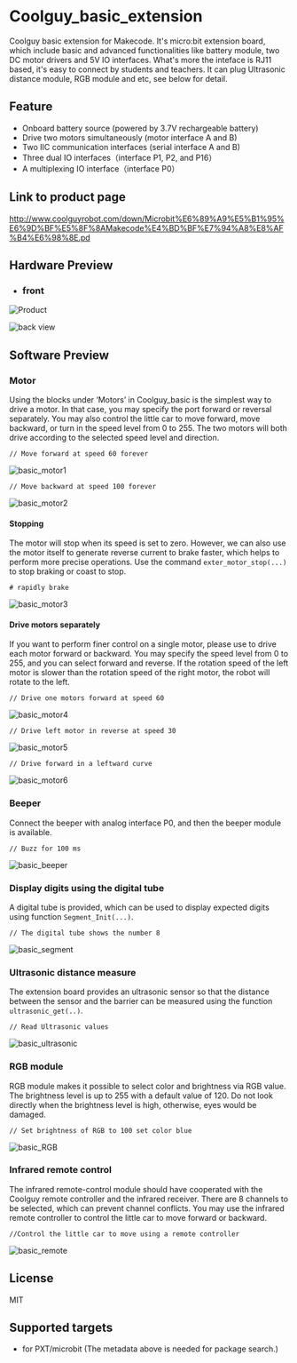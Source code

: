 # Coolguy_basic_extension

Coolguy basic extension for Makecode. It's micro:bit extension board, which include basic and advanced functionalities like battery module, two DC motor drivers and 5V IO interfaces. What's more the inteface is RJ11 based, it's easy to connect by students and teachers. It can plug Ultrasonic distance module, RGB module and etc, see below for detail. 

## Feature

- Onboard battery source (powered by 3.7V rechargeable battery)
- Drive two motors simultaneously (motor interface A and B)
- Two IIC communication interfaces (serial interface A and B)
- Three dual IO interfaces（interface P1, P2, and P16）
- A multiplexing IO interface（interface P0）

## Link to product page

http://www.coolguyrobot.com/down/Microbit%E6%89%A9%E5%B1%95%E6%9D%BF%E5%8F%8AMakecode%E4%BD%BF%E7%94%A8%E8%AF%B4%E6%98%8E.pd

## Hardware Preview

- ### front

![Product](https://user-images.githubusercontent.com/34023728/99958245-007d8c80-2dc4-11eb-9b37-dc60b6a1a5b9.png)

![back view](https://user-images.githubusercontent.com/34023728/99958253-02dfe680-2dc4-11eb-87b9-5b9311b31110.png)

## Software Preview

### Motor

Using the blocks under ‘Motors’ in Coolguy_basic is the simplest way to drive a motor. In that case, you may specify the port forward or reversal separately. You may also control the little car to move forward, move backward, or turn in the speed level from 0 to 255. The two motors will both drive according to the selected speed level and direction. 

`// Move forward at speed 60 forever`

![basic_motor1](https://user-images.githubusercontent.com/34023728/99958376-43d7fb00-2dc4-11eb-98f7-57653b20613e.png)

`// Move backward at speed 100 forever`

![basic_motor2](https://user-images.githubusercontent.com/34023728/99958393-49cddc00-2dc4-11eb-80d4-6296d881f066.png)

#### Stopping

The motor will stop when its speed is set to zero. However, we can also use the motor itself to generate reverse current to brake faster, which helps to perform more precise operations. Use the command `exter_motor_stop(...)` to stop braking or coast to stop.

`# rapidly brake`

![basic_motor3](https://user-images.githubusercontent.com/34023728/99958398-4c303600-2dc4-11eb-9ee5-e6c6ff0e5e7a.png)

#### Drive motors separately

If you want to perform finer control on a single motor, please use to drive each motor forward or backward. You may specify the speed level from 0 to 255, and you can select forward and reverse. If the rotation speed of the left motor is slower than the rotation speed of the right motor, the robot will rotate to the left.

`// Drive one motors forward at speed 60 `

![basic_motor4](https://user-images.githubusercontent.com/34023728/99958414-4f2b2680-2dc4-11eb-9e76-bae8106c778e.png)

`// Drive left motor in reverse at speed 30 `

![basic_motor5](https://user-images.githubusercontent.com/34023728/99958422-52bead80-2dc4-11eb-8a6b-a7775c65ff2b.png)

`// Drive forward in a leftward curve `

![basic_motor6](https://user-images.githubusercontent.com/34023728/99958429-55b99e00-2dc4-11eb-92a8-cec1e9b586d6.png)

### Beeper

Connect the beeper with analog interface P0, and then the beeper module is available.

`// Buzz for 100 ms `

![basic_beeper](https://user-images.githubusercontent.com/34023728/99958569-931e2b80-2dc4-11eb-9c91-ee6bfc1073a9.png)

### Display digits using the digital tube

A digital tube is provided, which can be used to display expected digits using function `Segment_Init(...)`.

`// The digital tube shows the number 8 `

![basic_segment](https://user-images.githubusercontent.com/34023728/99958600-a29d7480-2dc4-11eb-922c-2c3c841291a7.png)

### Ultrasonic distance measure

The extension board provides an ultrasonic sensor so that the distance between the sensor and the barrier can be measured using the function `ultrasonic_get(..)`. 

`// Read Ultrasonic values `

![basic_ultrasonic](https://user-images.githubusercontent.com/34023728/99958636-b0eb9080-2dc4-11eb-85e0-8c322ec71828.png)

### RGB module

RGB module makes it possible to select color and brightness via RGB value. The brightness level is up to 255 with a default value of 120. Do not look directly when the brightness level is high, otherwise, eyes would be damaged. 

`// Set brightness of RGB to 100 set color blue `

![basic_RGB](https://user-images.githubusercontent.com/34023728/99958669-c2349d00-2dc4-11eb-8d41-68e68d1f749e.png)

### Infrared remote control

The infrared remote-control module should have cooperated with the Coolguy remote controller and the infrared receiver. There are 8 channels to be selected, which can prevent channel conflicts. You may use the infrared remote controller to control the little car to move forward or backward.

`//Control the little car to move using a remote controller`

![basic_remote](https://user-images.githubusercontent.com/34023728/99958698-d11b4f80-2dc4-11eb-95f7-77eb5b466696.png)

## License

MIT

## Supported targets

* for PXT/microbit (The metadata above is needed for package search.)

